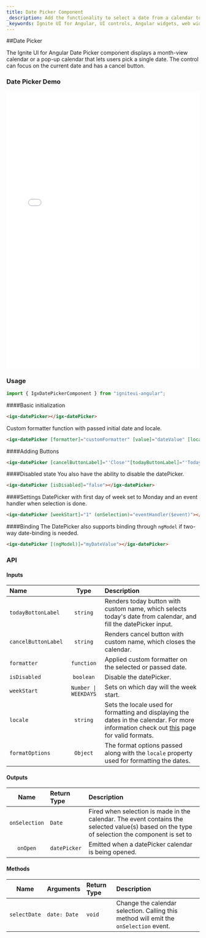 ```yaml
---
title: Date Picker Component
_description: Add the functionality to select a date from a calendar to your web application with Ignite UI for Angular Date Picker control.
_keywords: Ignite UI for Angular, UI controls, Angular widgets, web widgets, UI widgets, Angular, Native Angular Components Suite, Native Angular Controls, Native Angular Components Library, Angular Date Picker components, Angular Date Picker controls
---
```


##Date Picker
<p class="highlight">The Ignite UI for Angular Date Picker component displays a month-view calendar or a pop-up calendar that lets users pick a single date. The control can focus on the current date and has a cancel button.</p>
<div class="divider"></div>

### Date Picker Demo
<div class="sample-container" style="height: 720px">
    <iframe frameborder="0" seamless width="100%" height="100%" src="{environment:demosBaseUrl}/datepicker"></iframe>
</div>
<div class="divider--half"></div>

### Usage
```typescript
import { IgxDatePickerComponent } from "igniteui-angular";
```

####Basic initialization
<div class="divider--half"></div>

```html
<igx-datePicker></igx-datePicker>
```
Custom formatter function with passed initial date and locale.

```html
<igx-datePicker [formatter]="customFormatter" [value]="dateValue" [locale]="'en-US'"></igx-datePicker>
```

####Adding Buttons
<div class="divider--half"></div>

```html
<igx-datePicker [cancelButtonLabel]="'Close'"[todayButtonLabel]="'Today'"></igx-datePicker>
```

####Disabled state
You also have the ability to disable the datePicker.

```html
<igx-datePicker [isDisabled]="false"></igx-datePicker>
```

####Settings
DatePicker with first day of week set to Monday and an event handler when selection is done.

```html
<igx-datePicker [weekStart]="1" (onSelection)="eventHandler($event)"></igx-datePicker>
```

####Binding
The DatePicker also supports binding through `ngModel` if two-way date-binding is needed.

```html
<igx-datePicker [(ngModel)]="myDateValue"></igx-datePicker>
```
<div class="divider"></div>

### API

#### Inputs
<div class="divider--half"></div>

| Name   |      Type      |  Description |
|:----------|:-------------:|:------|
| `todayBottonLabel` | `string` | Renders today button with custom name, which selects today's date from calendar, and fill the datePicker input. |
| `cancelButtonLabel` | `string` | Renders cancel button with custom name, which closes the calendar. |
| `formatter` | `function` | Applied custom formatter on the selected or passed date. |
| `isDisabled` | `boolean` | Disable the datePicker. |
| `weekStart`| `Number \| WEEKDAYS` | Sets on which day will the week start. |
| `locale` | `string` | Sets the locale used for formatting and displaying the dates in the calendar. For more information check out [this](https://developer.mozilla.org/en-US/docs/Web/JavaScript/Reference/Global_Objects/Intl) page for valid formats. |
| `formatOptions` | `Object` | The format options passed along with the `locale` property used for formatting the dates. |

#### Outputs
<div class="divider--half"></div>

| Name | Return Type | Description |
|:--:|:---|:---|
| `onSelection` | `Date` | Fired when selection is made in the calendar. The event contains the selected value(s) based on the type of selection the component is set to |
| `onOpen`  | `datePicker` | Emitted when a datePicker calendar is being opened.  |

#### Methods
<div class="divider--half"></div>

| Name   | Arguments | Return Type | Description |
|:----------:|:------|:------|:------|
| `selectDate` | `date: Date` | `void` | Change the calendar selection. Calling this method will emit the `onSelection` event. |

<div class="divider--half"></div>
